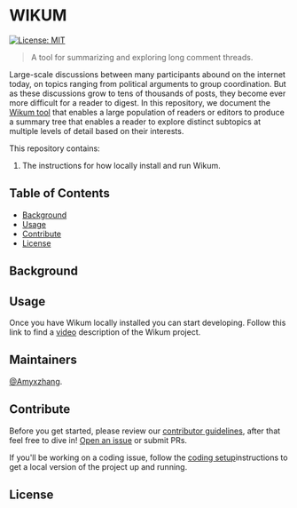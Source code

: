 # WIKUM

[![License: MIT](https://img.shields.io/badge/License-MIT-yellow.svg)](https://opensource.org/licenses/MIT)

> A tool for summarizing and exploring long comment threads.

Large-scale discussions between many participants abound on the internet today, on topics ranging from political arguments to group coordination. But as these discussions grow to tens of thousands of posts, they become ever more difficult for a reader to digest. In this repository, we document the [Wikum tool](http://wikum.csail.mit.edu) that enables a large population of readers or editors to produce a summary tree that enables a reader to explore distinct subtopics at multiple levels of detail based on their interests.




This repository contains:


1. The instructions for how locally install and run Wikum.



## Table of Contents

- [Background](#background)
- [Usage](#usage)
- [Contribute](#contribute)
- [License](#license)

## Background


## Usage

Once you have Wikum locally installed you can start developing. 
Follow this link to find a [video](#usage) description of the Wikum project.


## Maintainers

[@Amyxzhang](https://github.com/amyxzhang).

## Contribute

Before you get started, please review our [contributor guidelines](/CONTRIBUTING.md), after that feel free to dive in! [Open an issue](https://github.com/amyxzhang/wikum/issues/new) or submit PRs.


If you'll be working on a coding issue, follow the [coding setup](/coding_setup.md)instructions to get a local version of the project up and running.

## License
